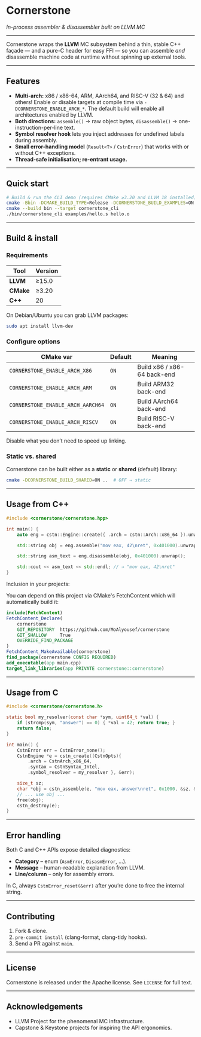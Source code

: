 # Cornerstone

*In-process assembler & disassembler built on LLVM MC*

---

Cornerstone wraps the **LLVM** MC subsystem behind a thin, stable C++ façade — and a pure-C header for easy FFI — so you can assemble *and* disassemble machine code at runtime without spinning up external tools.

---

## Features

- **Multi-arch:** x86 / x86-64, ARM, AArch64, and RISC-V (32 & 64) and others!
  Enable or disable targets at compile time via `-DCORNERSTONE_ENABLE_ARCH_*`. The default build will enable all architectures enabled by LLVM.
- **Both directions:** `assemble()` → raw object bytes, `disassemble()` → one-instruction-per-line text.
- **Symbol resolver hook** lets you inject addresses for undefined labels during assembly.
- **Small error-handling model** (`Result<T>` / `CstnError`) that works with or without C++ exceptions.
- **Thread-safe initialisation; re-entrant usage.**

---

## Quick start

```bash
# Build & run the CLI demo (requires CMake ≥3.20 and LLVM 18 installed):
cmake -Bbin -DCMAKE_BUILD_TYPE=Release -DCORNERSTONE_BUILD_EXAMPLES=ON
cmake --build bin --target cornerstone_cli
./bin/cornerstone_cli examples/hello.s hello.o
```

---

## Build & install

### Requirements

| Tool      | Version |
|-----------|---------|
| **LLVM**  | ≥15.0   |
| **CMake** | ≥3.20   |
| **C++**   | 20      |

On Debian/Ubuntu you can grab LLVM packages:

```bash
sudo apt install llvm-dev
```

### Configure options

| CMake var                         | Default | Meaning                     |
|-----------------------------------|---------|-----------------------------|
| `CORNERSTONE_ENABLE_ARCH_X86`     | `ON`    | Build x86 / x86-64 back-end |
| `CORNERSTONE_ENABLE_ARCH_ARM`     | `ON`    | Build ARM32 back-end        |
| `CORNERSTONE_ENABLE_ARCH_AARCH64` | `ON`    | Build AArch64 back-end      |
| `CORNERSTONE_ENABLE_ARCH_RISCV`   | `ON`    | Build RISC-V back-end       |

Disable what you don’t need to speed up linking.

### Static vs. shared

Cornerstone can be built either as a **static** or **shared** (default) library:

```bash
cmake -DCORNERSTONE_BUILD_SHARED=ON ..  # OFF ⇒ static
```

---

## Usage from C++

```cpp
#include <cornerstone/cornerstone.hpp>

int main() {
    auto eng = cstn::Engine::create({ .arch = cstn::Arch::x86_64 }).unwrap();

    std::string obj = eng.assemble("mov eax, 42\nret", 0x401000).unwrap();

    std::string asm_text = eng.disassemble(obj, 0x401000).unwrap();

    std::cout << asm_text << std::endl; // → "mov eax, 42\nret"
}
```

Inclusion in your projects:

You can depend on this project via CMake's FetchContent which will automatically build it:
```cmake
include(FetchContent)
FetchContent_Declare(
    cornerstone
    GIT_REPOSITORY  https://github.com/MoAlyousef/cornerstone
    GIT_SHALLOW     True
    OVERRIDE_FIND_PACKAGE
)
FetchContent_MakeAvailable(cornerstone)
find_package(cornerstone CONFIG REQUIRED)
add_executable(app main.cpp)
target_link_libraries(app PRIVATE cornerstone::cornerstone)
```

---

## Usage from C

```c
#include <cornerstone/cornerstone.h>

static bool my_resolver(const char *sym, uint64_t *val) {
    if (strcmp(sym, "answer") == 0) { *val = 42; return true; }
    return false;
}

int main() {
    CstnError err = CstnError_none();
    CstnEngine *e = cstn_create((CstnOpts){
        .arch = CstnArch_x86_64,
        .syntax = CstnSyntax_Intel,
        .symbol_resolver = my_resolver }, &err);

    size_t sz;
    char *obj = cstn_assemble(e, "mov eax, answer\nret", 0x1000, &sz, &err);
    // ... use obj ...
    free(obj);
    cstn_destroy(e);
}
```

---

## Error handling

Both C and C++ APIs expose detailed diagnostics:

- **Category** – enum (`AsmError`, `DisasmError`, …).
- **Message** – human-readable explanation from LLVM.
- **Line/column** – only for assembly errors.

In C, always `CstnError_reset(&err)` after you’re done to free the internal string.

---

## Contributing

1. Fork & clone.  
2. `pre-commit install` (clang-format, clang-tidy hooks).  
3. Send a PR against `main`.

---

## License

Cornerstone is released under the Apache license. See `LICENSE` for full text.

---

## Acknowledgements

- LLVM Project for the phenomenal MC infrastructure.  
- Capstone & Keystone projects for inspiring the API ergonomics.